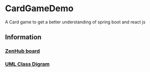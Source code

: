 # CardGameDemo
A Card game to get a better understanding of spring boot and react js
## Information
### [ZenHub board](https://app.zenhub.com/workspaces/cardgamedemo-5ed676f6e913e832e36c84db/board?repos=268841371)
### [UML Class Digram](https://drive.google.com/file/d/1GU250ze-YPLETpWh68WK6xDdYu6sXYk2/view?usp=sharing)
